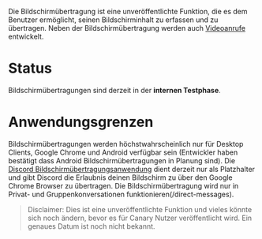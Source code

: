 <!-- TITLE: Bildschirmübertragung -->
<!-- SUBTITLE: Demnächst verfügbar!-->

Die Bildschirmübertragung ist eine unveröffentlichte Funktion, die es dem Benutzer ermöglicht, seinen Bildschirminhalt zu erfassen und zu übertragen. Neben der Bildschirmübertragung werden auch [Videoanrufe](/Videoanrufe) entwickelt.

# Status
Bildschirmübertragungen sind derzeit in der **internen Testphase**.

# Anwendungsgrenzen
Bildschirmübertragungen werden höchstwahrscheinlich nur für Desktop Clients, Google Chrome und Android verfügbar sein (Entwickler haben bestätigt dass Android Bildschirmübertragungen in Planung sind). Die [Discord Bildschirmübertragungsanwendung](https://chrome.google.com/webstore/detail/discord-screen-sharing/lcbhdgefieegnkbopmgklhlpjjdgmbog) dient derzeit nur als Platzhalter und gibt Discord die Erlaubnis deinen Bildschirm zu über den Google Chrome Browser zu übertragen. Die Bildschirmübertragung wird nur in Privat- und Gruppenkonversationen funktionieren(/direct-messages).

>Disclaimer: Dies ist eine unveröffentlichte Funktion und vieles könnte sich noch ändern, bevor es für Canary Nutzer veröffentlicht wird. Ein genaues Datum ist noch nicht bekannt.